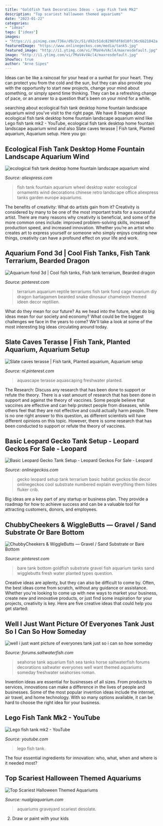 ```yaml
---
title: "Goldfish Tank Decorations Ideas - Lego Fish Tank Mk2"
description: "Top scariest halloween themed aquariums"
date: "2023-01-22"
categories:
- "ideas"
tags: ["ideas"]
images:
- "https://i.pinimg.com/736x/d9/2c/51/d92c51dc8298fdf8d10fc36c6b21042a.jpg"
featuredImage: "https://www.onlinegeckos.com/media/tank5.jpg"
featured_image: "http://i1.ytimg.com/vi/7MaV4vVAcl4/maxresdefault.jpg"
image: "http://i1.ytimg.com/vi/7MaV4vVAcl4/maxresdefault.jpg"
ShowToc: true
author: "Arne Sipes"
---
```



Ideas can be like a raincoat for your head or a sunhat for your heart. They can protect you from the cold and the sun, but they can also provide you with the opportunity to start new projects, change your mind about something, or simply spend time thinking. They can be a refreshing change of pace, or an answer to a question that's been on your mind for a while.

	

		
searching about ecological fish tank desktop home fountain landscape aquarium wind you've visit to the right page. We have 8 Images about ecological fish tank desktop home fountain landscape aquarium wind like Lego fish tank mk2 - YouTube, ecological fish tank desktop home fountain landscape aquarium wind and also Slate caves terasse | Fish tank, Planted aquarium, Aquarium setup. Here you go:
		
    
## Ecological Fish Tank Desktop Home Fountain Landscape Aquarium Wind

<img loading=lazy src="https://ae01.alicdn.com/kf/HTB113pKX5zxK1RkSnaVq6xn9VXaZ/ecological-fish-tank-desktop-home-fountain-landscape-aquarium-wind-water-wheel-ornaments-Office-decorations-Retro-Chinese.jpg" onerror="this.onerror=null;this.src='https://tse1.mm.bing.net/th?id=OIP.D91GfsNd9_zunHDSpcLd_gHaHa&amp;pid=15.1';" alt="ecological fish tank desktop home fountain landscape aquarium wind">

_Source: aliexpress.com_

>fish tank fountain aquarium wheel desktop water ecological ornaments wind decorations chinese retro landscape office aliexpress tanks garden europe aquariums. 

	

The benefits of creativity: What do artists gain from it?
Creativity is considered by many to be one of the most important traits for a successful artist. There are many reasons why creativity is beneficial, and some of the more common ones include: improved problem-solving skills, increased production speed, and increased innovation. Whether you’re an artist who creates art to express yourself or someone who simply enjoys creating new things, creativity can have a profound effect on your life and work.

    
## Aquarium Fond 3d | Cool Fish Tanks, Fish Tank Terrarium, Bearded Dragon

<img loading=lazy src="https://i.pinimg.com/736x/d9/2c/51/d92c51dc8298fdf8d10fc36c6b21042a.jpg" onerror="this.onerror=null;this.src='https://tse3.mm.bing.net/th?id=OIP.x4CjV1DUaAcapf332ecDDgHaJ3&amp;pid=15.1';" alt="Aquarium fond 3d | Cool fish tanks, Fish tank terrarium, Bearded dragon">

_Source: pinterest.com_

>terrarium aquarium reptile terrariums fish tank fond cage vivarium diy dragon bartagamen bearded snake dinosaur chameleon themed ideen decor reptilien. 

	

What do they mean for our future?
As we head into the future, what do big ideas mean for our society and economy? What could be the biggest challenges we face in the years to come? We'll take a look at some of the most interesting big ideas circulating around today.

    
## Slate Caves Terasse | Fish Tank, Planted Aquarium, Aquarium Setup

<img loading=lazy src="https://i.pinimg.com/736x/85/6a/b2/856ab2eb69afc28a3d47a9454e60d657--aquarium-slate.jpg" onerror="this.onerror=null;this.src='https://tse4.mm.bing.net/th?id=OIP.yZRUivtOPjG1wXF1oF5f5AHaFj&amp;pid=15.1';" alt="Slate caves terasse | Fish tank, Planted aquarium, Aquarium setup">

_Source: nl.pinterest.com_

>aquascape terasse aquascaping freshwater planted. 

	

The Research: Discuss any research that has been done to support or refute the theory.
There is a vast amount of research that has been done in support and against the theory of vaccines. Some people believe that vaccines are effective and can help protect people from diseases, while others feel that they are not effective and could actually harm people. There is no one right answer to this question, as different scientists will have different opinions on this topic. However, there is some research that has been conducted to support or refute the theory of vaccines.

    
## Basic Leopard Gecko Tank Setup - Leopard Geckos For Sale - Leopard

<img loading=lazy src="https://www.onlinegeckos.com/media/tank5.jpg" onerror="this.onerror=null;this.src='https://tse3.mm.bing.net/th?id=OIP.1jgtRJDt7ZKie-6V5MiauwHaFj&amp;pid=15.1';" alt="Basic Leopard Gecko Tank Setup - Leopard Geckos For Sale - Leopard">

_Source: onlinegeckos.com_

>gecko leopard setup tank terrarium basic habitat geckos tile decor onlinegeckos cool substrate numbered explain everything them hides fluker crib. 

	

Big ideas are a key part of any startup or business plan. They provide a roadmap for how to achieve success and can be a valuable tool for attracting customers, donors, and employees.

    
## ChubbyCheekers &amp; WiggleButts — Gravel / Sand Substrate Or Bare Bottom

<img loading=lazy src="https://i.pinimg.com/736x/6e/79/88/6e79883a58214691d13ca3a35289cc60.jpg" onerror="this.onerror=null;this.src='https://tse2.mm.bing.net/th?id=OIP.wLAp_6UbezFrjkl15lwd9gHaE7&amp;pid=15.1';" alt="ChubbyCheekers &amp; WiggleButts — Gravel / Sand Substrate or Bare Bottom">

_Source: pinterest.com_

>bare tank bottom goldfish substrate gravel fish aquarium tanks sand wigglebutts fresh water planted types question. 

	

Creative ideas are aplenty, but they can also be difficult to come by. Often, the best ideas come from scratch, without any guidance or assistance. Whether you're looking to come up with new ways to market your business, create new and innovative products, or just find some inspiration for your projects, creativity is key. Here are five creative ideas that could help you get started: 

    
## Well I Just Want Picture Of Everyones Tank Just So I Can So How Someday

<img loading=lazy src="https://forums.saltwaterfish.com/data/f/f5/f5f35e40_Firstfeedinginnewhome012.jpeg" onerror="this.onerror=null;this.src='https://tse4.mm.bing.net/th?id=OIP.gsox57ZeQYyB6vzk3ZDMIgHaF8&amp;pid=15.1';" alt="well i just want picture of everyones tank just so i can so how someday">

_Source: forums.saltwaterfish.com_

>seahorse tank aquarium fish sea tanks horse saltwaterfish forums decorations saltwater everyones well want themed aquariums someday freshwater seahorses roman. 

	

Invention ideas are essential for businesses of all sizes. From products to services, innovations can make a difference in the lives of people and businesses. Some of the most popular invention ideas include the internet, air travel, and home technology. With so many options available, it can be hard to choose the right idea for your business.

    
## Lego Fish Tank Mk2 - YouTube

<img loading=lazy src="http://i1.ytimg.com/vi/7MaV4vVAcl4/maxresdefault.jpg" onerror="this.onerror=null;this.src='https://tse1.mm.bing.net/th?id=OIP.dgeoj4Ypau3qNRz349yctgHaEK&amp;pid=15.1';" alt="Lego fish tank mk2 - YouTube">

_Source: youtube.com_

>lego fish tank. 

	

The four essential ingredients for innovation: who, what, when and where is it needed most?
 

    
## Top Scariest Halloween Themed Aquariums

<img loading=lazy src="https://nualgiaquarium.com/wp-content/uploads/2015/10/005-1.jpg" onerror="this.onerror=null;this.src='https://tse1.mm.bing.net/th?id=OIP.xvFQEdK8S6wcgoIh5eHHpQHaFj&amp;pid=15.1';" alt="Top Scariest Halloween Themed Aquariums">

_Source: nualgiaquarium.com_

>aquariums graveyard scariest desolate. 

	

2. Draw or paint with your kids

